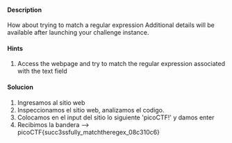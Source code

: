 #### Description
How about trying to match a regular expression
Additional details will be available after launching your challenge instance.


#### Hints
1. Access the webpage and try to match the regular expression associated with the text field


#### Solucion
1. Ingresamos al sitio web
2. Inspeccionamos el sitio web, analizamos el codigo.
3. Colocamos en el input del sitio lo siguiente 'picoCTF!' y damos enter
4. Recibimos la bandera --> picoCTF{succ3ssfully_matchtheregex_08c310c6}